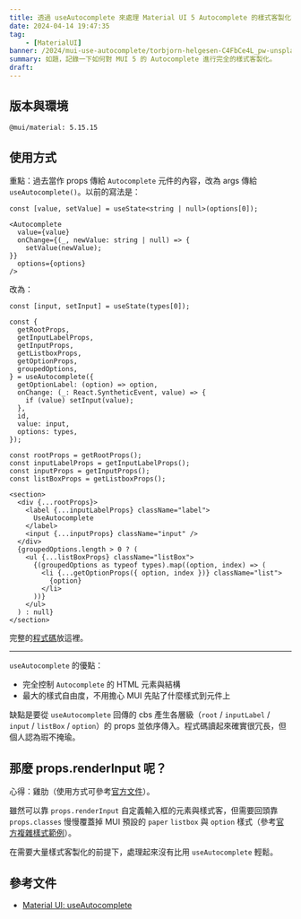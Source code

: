 ```yaml
---
title: 透過 useAutocomplete 來處理 Material UI 5 Autocomplete 的樣式客製化需求
date: 2024-04-14 19:47:35
tag:
	- [MaterialUI]
banner: /2024/mui-use-autocomplete/torbjorn-helgesen-C4FbCe4L_pw-unsplash.jpg
summary: 如題，記錄一下如何對 MUI 5 的 Autocomplete 進行完全的樣式客製化。
draft: 
---
```


## 版本與環境

```bash
@mui/material: 5.15.15
```

## 使用方式

重點：過去當作 props 傳給 `Autocomplete` 元件的內容，改為 args 傳給 `useAutocomplete()`。以前的寫法是：

```tsx
const [value, setValue] = useState<string | null>(options[0]);

<Autocomplete
  value={value}
  onChange={(_, newValue: string | null) => {
    setValue(newValue);
}}
  options={options}
/>
```

改為：

```tsx
const [input, setInput] = useState(types[0]);

const {
  getRootProps,
  getInputLabelProps,
  getInputProps,
  getListboxProps,
  getOptionProps,
  groupedOptions,
} = useAutocomplete({
  getOptionLabel: (option) => option,
  onChange: (_: React.SyntheticEvent, value) => {
    if (value) setInput(value);
  },
  id,
  value: input,
  options: types,
});

const rootProps = getRootProps();
const inputLabelProps = getInputLabelProps();
const inputProps = getInputProps();
const listBoxProps = getListboxProps();

<section>
  <div {...rootProps}>
    <label {...inputLabelProps} className="label">
      UseAutocomplete
    </label>
    <input {...inputProps} className="input" />
  </div>
  {groupedOptions.length > 0 ? (
    <ul {...listBoxProps} className="listBox">
      {(groupedOptions as typeof types).map((option, index) => (
        <li {...getOptionProps({ option, index })} className="list">
          {option}
        </li>
      ))}
    </ul>
  ) : null}
</section>
```

完整的[程式碼](https://stackblitz.com/edit/react-d3vwze?file=UseAutocomplete.tsx)放這裡。

---

`useAutocomplete` 的優點：

- 完全控制 `Autocomplete` 的 HTML 元素與結構
- 最大的樣式自由度，不用擔心 MUI 先貼了什麼樣式到元件上

缺點是要從 `useAutocomplete` 回傳的 cbs 產生各層級（`root` / `inputLabel` / `input` / `listBox` / `option`）的 props 並依序傳入。程式碼讀起來確實很冗長，但個人認為瑕不掩瑜。

## 那麼 props.renderInput 呢？

心得：雞肋（使用方式可參考[官方文件](https://mui.com/material-ui/react-autocomplete/#custom-input)）。

雖然可以靠 `props.renderInput` 自定義輸入框的元素與樣式客，但需要回頭靠 `props.classes` 慢慢覆蓋掉 MUI 預設的 `paper` `listbox` 與 `option` 樣式（參考[官方複雜樣式範例](https://mui.com/material-ui/react-autocomplete/#githubs-picker)）。

在需要大量樣式客製化的前提下，處理起來沒有比用 `useAutocomplete` 輕鬆。

## 參考文件

- [Material UI: useAutocomplete](https://mui.com/material-ui/react-autocomplete/#useautocomplete)
